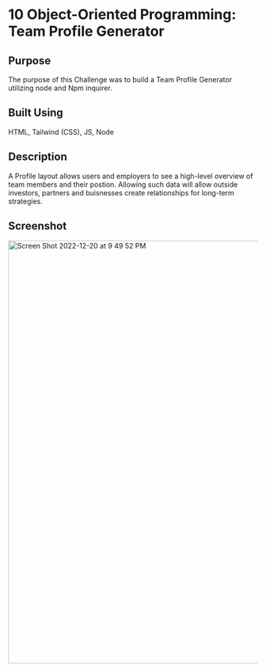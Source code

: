 # 10 Object-Oriented Programming: Team Profile Generator

## Purpose

The purpose of this Challenge was to build a Team Profile Generator utilizing node and Npm inquirer.

## Built Using

HTML, Tailwind (CSS), JS, Node

## Description

A Profile layout allows users and employers to see a high-level overview of team members and their postion. Allowing such data will allow outside investors, partners and buisnesses create relationships for long-term strategies.


## Screenshot

<img width="855" alt="Screen Shot 2022-12-20 at 9 49 52 PM" src="https://user-images.githubusercontent.com/114682284/208818608-619723a1-2443-417c-a347-63dfdd9c9b3f.png">

